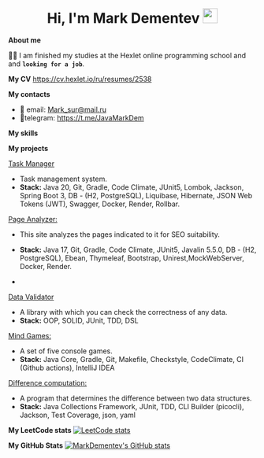 <div id="header" align="center">
  <h1>
    Hi, I'm Mark Dementev
    <img src="https://media.giphy.com/media/hvRJCLFzcasrR4ia7z/giphy.gif" width="30px"/>
  </h1>
</div>

<b>About me</b>

:man_student: I am finished my studies at the Hexlet online programming school and and **```looking for a job```**.

<b>My CV</b>
https://cv.hexlet.io/ru/resumes/2538

<b>My contacts</b>
- 📧 email: Mark_sur@mail.ru
- 📱telegram: https://t.me/JavaMarkDem

<b>My skills</b>


<b>My projects</b>

[Task Manager](https://github.com/MarkDementev/Task-Manager)
- Task management system.
- <b>Stack:</b> Java 20, Git, Gradle, Code Climate, JUnit5, Lombok, Jackson, Spring Boot 3, DB - (H2, PostgreSQL), Liquibase, Hibernate, JSON Web Tokens (JWT), Swagger, Docker, Render, Rollbar.

[Page Analyzer:](https://github.com/MarkDementev/Page-analyzer)
- This site analyzes the pages indicated to it for SEO suitability. 
- <b>Stack:</b> Java 17, Git, Gradle, Code Climate, JUnit5, Javalin 5.5.0, DB - (H2, PostgreSQL), Ebean, Thymeleaf, Bootstrap, Unirest,MockWebServer, Docker, Render.

- 

[Data Validator](https://github.com/evgeniy1503/java-project-78)
- A library with which you can check the correctness of any data. 
- <b>Stack:</b> OOP, SOLID, JUnit, TDD, DSL





[Mind Games:](https://github.com/evgeniy1503/java-project-lvl1)
- A set of five console games. 
- <b>Stack:</b> Java Core, Gradle, Git, Makefile, Checkstyle, CodeClimate, CI (Github actions), IntelliJ IDEA

[Difference computation:](https://github.com/evgeniy1503/java-project-2)
- A program that determines the difference between two data structures. 
- <b>Stack:</b> Java Collections Framework, JUnit, TDD, CLI Builder (picocli), Jackson, Test Coverage, json, yaml






<b>My LeetCode stats</b>
[![LeetCode stats](https://leetcode-stats-six.vercel.app/api?username=MarkDementev&theme=dark)](https://leetcode.com/MarkDementev/)

<b>My GitHub Stats</b>
[![MarkDementev's GitHub stats](https://github-readme-stats.vercel.app/api?username=MarkDementev&theme=dark)](https://github.com/MarkDementev/github-readme-stats)
